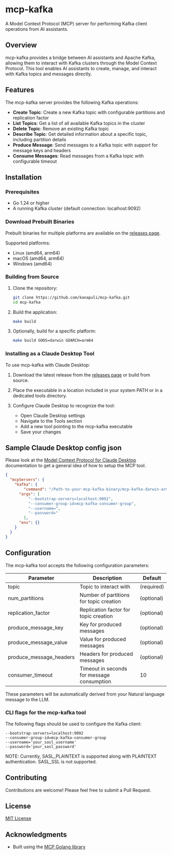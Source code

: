 # mcp-kafka

A Model Context Protocol (MCP) server for performing Kafka client operations from AI assistants.

## Overview

mcp-kafka provides a bridge between AI assistants and Apache Kafka, allowing them to interact with Kafka clusters through the Model Context Protocol. This tool enables AI assistants to create, manage, and interact with Kafka topics and messages directly.

## Features

The mcp-kafka server provides the following Kafka operations:

- **Create Topic**: Create a new Kafka topic with configurable partitions and replication factor
- **List Topics**: Get a list of all available Kafka topics in the cluster
- **Delete Topic**: Remove an existing Kafka topic
- **Describe Topic**: Get detailed information about a specific topic, including partition details
- **Produce Message**: Send messages to a Kafka topic with support for message keys and headers
- **Consume Messages**: Read messages from a Kafka topic with configurable timeout

## Installation

### Prerequisites

- Go 1.24 or higher
- A running Kafka cluster (default connection: localhost:9092)

### Download Prebuilt Binaries

Prebuilt binaries for multiple platforms are available on the [releases page](https://github.com/kanapuli/mcp-kafka/releases).

Supported platforms:
- Linux (amd64, arm64)
- macOS (amd64, arm64)
- Windows (amd64)

### Building from Source

1. Clone the repository:
   ```bash
   git clone https://github.com/kanapuli/mcp-kafka.git
   cd mcp-kafka
   ```

2. Build the application:
   ```bash
   make build
   ```

3. Optionally, build for a specific platform:
   ```bash
   make build GOOS=darwin GOARCH=arm64
   ```

### Installing as a Claude Desktop Tool

To use mcp-kafka with Claude Desktop:

1. Download the latest release from the [releases page](https://github.com/kanapuli/mcp-kafka/releases) or build from source.

2. Place the executable in a location included in your system PATH or in a dedicated tools directory.

3. Configure Claude Desktop to recognize the tool:
   - Open Claude Desktop settings
   - Navigate to the Tools section
   - Add a new tool pointing to the mcp-kafka executable
   - Save your changes

## Sample Claude Desktop config json

Please look at the [Model Context Protocol for Claude Desktop](https://modelcontextprotocol.io/quickstart/user) documentation to get a general idea of how to setup the MCP tool.

```json
{
  "mcpServers": {
    "kafka": {
	    "command": "/Path-to-your-mcp-kafka-binary/mcp-kafka-darwin-arm64",
      "args": [
          "--bootstrap-servers=localhost:9092",
          "--consumer-group-id=mcp-kafka-consumer-group",
          "--username=",
          "--password="
        ],
      "env": {}
    }
  }
}
```


## Configuration

The mcp-kafka tool accepts the following configuration parameters:

| Parameter | Description | Default |
|-----------|-------------|---------|
| topic | Topic to interact with | (required) |
| num_partitions | Number of partitions for topic creation | (optional) |
| replication_factor | Replication factor for topic creation | (optional) |
| produce_message_key | Key for produced messages | (optional) |
| produce_message_value | Value for produced messages | (optional) |
| produce_message_headers | Headers for produced messages | (optional) |
| consumer_timeout | Timeout in seconds for message consumption | 10 |

These parameters will be automatically derived from your Natural language message to the LLM.


### CLI flags for the mcp-kafka tool

The following flags should be used to configure the Kafka client:

```
--bootstrap-servers=localhost:9092
--consumer-group-id=mcp-kafka-consumer-group
--username='your_sasl_username'
--password='your_sasl_password'

```

NOTE: Currently, SASL_PLAINTEXT is supported along with PLAINTEXT authentication. SASL_SSL is not supported.

## Contributing

Contributions are welcome! Please feel free to submit a Pull Request.

## License

[MIT License](LICENSE)

## Acknowledgments

- Built using the [MCP Golang library](https://github.com/metoro-io/mcp-golang)
